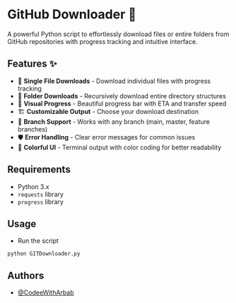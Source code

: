 # GitHub Downloader 🚀

A powerful Python script to effortlessly download files or entire folders from GitHub repositories with progress tracking and intuitive interface.

## Features ✨

- 📄 **Single File Downloads** - Download individual files with progress tracking
- 📁 **Folder Downloads** - Recursively download entire directory structures
- 🎨 **Visual Progress** - Beautiful progress bar with ETA and transfer speed
- 🏗️ **Customizable Output** - Choose your download destination
- 🌿 **Branch Support** - Works with any branch (main, master, feature branches)
- 🛡️ **Error Handling** - Clear error messages for common issues
- 🎨 **Colorful UI** - Terminal output with color coding for better readability

## Requirements

- Python 3.x
- `requests` library
- `progress` library

## Usage

- Run the script
```
python GITDownloader.py
```

## Authors

- [@CodeeWithArbab](https://github.com/CodeeWithArbab)
